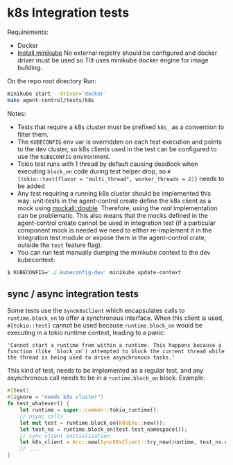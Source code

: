 # k8s Integration tests

Requirements:

- Docker
- [Install minikube](https://minikube.sigs.k8s.io/docs/start/) 
  No external registry should be configured and docker driver must be used so Tilt uses minikube docker engine
  for image building.


On the repo root directory Run:

```sh
minikube start --driver='docker'
make agent-control/tests/k8s
```

Notes:

- Tests that require a k8s cluster must be prefixed `k8s_` as a convention to filter them.
- The `KUBECONFIG` env var is overridden on each test execution and points to the dev cluster, so k8s clients used in
  the test can be configured to use the `KUBECONFIG` environment.
- Tokio test runs with 1 thread by default causing deadlock when executing `block_on` code during test helper drop, so
  `#[tokio::test(flavor = "multi_thread", worker_threads = 2)]` needs to be added
- Any test requiring a running k8s cluster should be implemented this way: unit-tests in the agent-control create define
  the k8s client as a mock using [mockall::double](https://docs.rs/mockall_double/latest/mockall_double/). Therefore,
  using the _real_ implementation can be problematic. This also means that the mocks defined in the agent-control create
  cannot be used in integration test (if a particular component mock is needed we need to either re-implement it in the
  integration test module or expose them in the agent-control crate, outside the `test` feature flag).
- You can run test manually dumping the minikube context to the dev kubecontext:

```bash
$ KUBECONFIG='./.kubeconfig-dev' minikube update-context
```

## sync / async integration tests

Some tests use the `SyncK8sClient` which encapsulates calls to `runtime.block_on` to offer a synchronous interface.
When this client is used, `#[tokio::test]` cannot be used because `runtime.block_on` would be executing in a tokio
runtime context, leading to a panic:

```
'Cannot start a runtime from within a runtime. This happens because a function (like `block_on`) attempted to block the current thread while the thread is being used to drive asynchronous tasks.'
```

This kind of test, needs to be implemented as a regular test, and any asynchronous call needs to be in a
`runtime.block_on`
block. Example:

```rust
#[test]
#[ignore = "needs k8s cluster"]
fn test_whatever() {
    let runtime = super::common::tokio_runtime();
    // async calls
    let mut test = runtime.block_on(K8sEnv::new());
    let test_ns = runtime.block_on(test.test_namespace());
    // sync client initialization
    let k8s_client = Arc::new(SyncK8sClient::try_new(runtime, test_ns.clone()).unwrap());
    // ...
}
```
